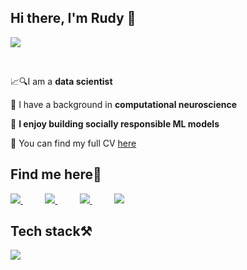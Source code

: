 
<h2 align="left">
Hi there, I'm Rudy 👋
</h2>

![](https://komarev.com/ghpvc/?username=rudyvdbrink&color=brightgreen&base=12890)

<br/>
<div align="left">
 
📈🔍I am a **data scientist** 

🧠 I have a background in **computational neuroscience**

🤖 **I enjoy building socially responsible ML models**
 
📃 You can find my full CV [here](https://www.dropbox.com/s/vza0nrf7m3xru3n/CV_vandenBrink.pdf?dl=1)

<h2 align="left">
Find me here🔗
</h2>

<div align="left"> 
<a href="www.linkedin.com/in/rudy-van-den-brink-3301b5283/" target="_blank">
    <img src="https://img.shields.io/badge/LinkedIn-0077B5?style=for-the-badge&logo=linkedin&logoColor=white" target="_blank" /> 
  </a>
  &nbsp;&nbsp;&nbsp;&nbsp;&nbsp;&nbsp;&nbsp;&nbsp;
  <a href="https://ruudvandenbrink.net/" target="_blank">
     <img src="https://img.shields.io/badge/Website-FF5722?style=for-the-badge&logo=todoist&logoColor=white" target="_blank" /> 
  </a>
  &nbsp;&nbsp;&nbsp;&nbsp;&nbsp;&nbsp;&nbsp;&nbsp;
  <a href="https://ruudvandenbrink.net/" target="_blank">
     <img src="https://img.shields.io/badge/Full CV-333333?style=for-the-badge&logo=read.cv&logoColor=white" target="_blank" /> 
  </a>
  &nbsp;&nbsp;&nbsp;&nbsp;&nbsp;&nbsp;&nbsp;&nbsp;
  <a href="https://scholar.google.com/citations?user=gKseug0AAAAJ&hl=de" target="_blank">
     <img src="https://img.shields.io/badge/Scholar-334333?style=for-the-badge&logo=google scholar&logoColor=white" target="_blank" /> 
  </a>
</div>

<h2 align="left">
Tech stack⚒️
</h2>

<div align="left">
    <img src="https://skillicons.dev/icons?i=python,matlab,bash,mysql,vscode,github,git,linux,tensorflow,pytorch,sklearn" /><br>
</div>

